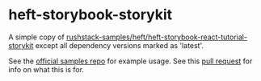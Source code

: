 # heft-storybook-storykit

A simple copy of [rushstack-samples/heft/heft-storybook-react-tutorial-storykit](https://github.com/microsoft/rushstack-samples/tree/main/heft/heft-storybook-react-tutorial-storykit) except all dependency versions marked as 'latest'.

See the [official samples repo](https://github.com/microsoft/rushstack-samples/tree/main/heft/heft-storybook-react-tutorial) for example usage.
See this [pull request](https://github.com/microsoft/rushstack/pull/2885) for info on what this is for.
